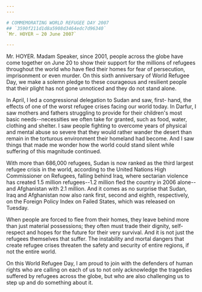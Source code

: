 ```yaml
---
---

# COMMEMORATING WORLD REFUGEE DAY 2007
## `3590f211d1d8a5908d3464edc7d96340`
`Mr. HOYER — 20 June 2007`

---
```



Mr. HOYER. Madam Speaker, since 2001, people across the globe have 
come together on June 20 to show their support for the millions of 
refugees throughout the world who have fled their homes for fear of 
persecution, imprisonment or even murder. On this sixth anniversary of 
World Refugee Day, we make a solemn pledge to these courageous and 
resilient people that their plight has not gone unnoticed and they do 
not stand alone.

In April, I led a congressional delegation to Sudan and saw, first-
hand, the effects of one of the worst refugee crises facing our world 
today. In Darfur, I saw mothers and fathers struggling to provide for 
their children's most basic needs--necessities we often take for 
granted, such as food, water, clothing and shelter. I saw people 
fighting to overcome years of physical and mental abuse so severe that 
they would rather wander the desert than remain in the torturous 
environment their homeland had become. And I saw things that made me 
wonder how the world could stand silent while suffering of this 
magnitude continued.

With more than 686,000 refugees, Sudan is now ranked as the third 
largest refugee crisis in the world, according to the United Nations 
High Commissioner on Refugees, falling behind Iraq, where sectarian 
violence has created 1.5 million refugees--1.2 million fled the country 
in 2006 alone--and Afghanistan with 2.1 million. And it comes as no 
surprise that Sudan, Iraq and Afghanistan now also rank first, second 
and eighth, respectively, on the Foreign Policy Index on Failed States, 
which was released on Tuesday.

When people are forced to flee from their homes, they leave behind 
more than just material possessions; they often must trade their 
dignity, self-respect and hopes for the future for their very survival. 
And it is not just the refugees themselves that suffer. The instability 
and mortal dangers that create refugee crises threaten the safety and 
security of entire regions, if not the entire world.

On this World Refugee Day, I am proud to join with the defenders of 
human rights who are calling on each of us to not only acknowledge the 
tragedies suffered by refugees across the globe, but who are also 
challenging us to step up and do something about it.

